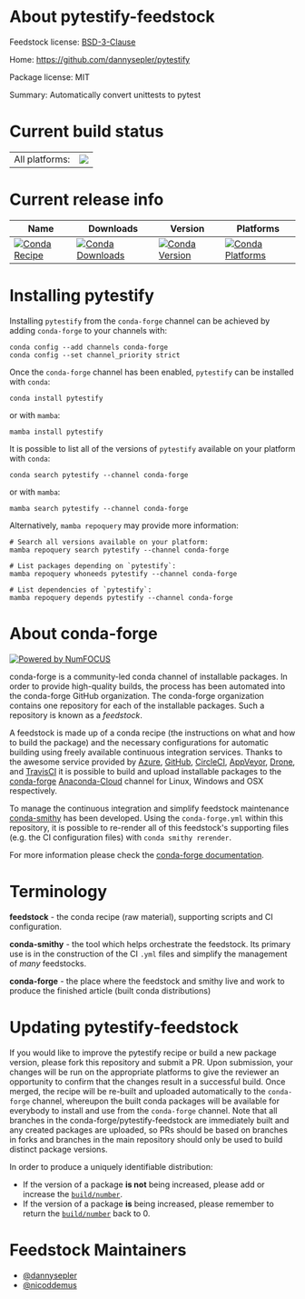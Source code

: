 About pytestify-feedstock
=========================

Feedstock license: [BSD-3-Clause](https://github.com/conda-forge/pytestify-feedstock/blob/main/LICENSE.txt)

Home: https://github.com/dannysepler/pytestify

Package license: MIT

Summary: Automatically convert unittests to pytest

Current build status
====================


<table><tr><td>All platforms:</td>
    <td>
      <a href="https://dev.azure.com/conda-forge/feedstock-builds/_build/latest?definitionId=14889&branchName=main">
        <img src="https://dev.azure.com/conda-forge/feedstock-builds/_apis/build/status/pytestify-feedstock?branchName=main">
      </a>
    </td>
  </tr>
</table>

Current release info
====================

| Name | Downloads | Version | Platforms |
| --- | --- | --- | --- |
| [![Conda Recipe](https://img.shields.io/badge/recipe-pytestify-green.svg)](https://anaconda.org/conda-forge/pytestify) | [![Conda Downloads](https://img.shields.io/conda/dn/conda-forge/pytestify.svg)](https://anaconda.org/conda-forge/pytestify) | [![Conda Version](https://img.shields.io/conda/vn/conda-forge/pytestify.svg)](https://anaconda.org/conda-forge/pytestify) | [![Conda Platforms](https://img.shields.io/conda/pn/conda-forge/pytestify.svg)](https://anaconda.org/conda-forge/pytestify) |

Installing pytestify
====================

Installing `pytestify` from the `conda-forge` channel can be achieved by adding `conda-forge` to your channels with:

```
conda config --add channels conda-forge
conda config --set channel_priority strict
```

Once the `conda-forge` channel has been enabled, `pytestify` can be installed with `conda`:

```
conda install pytestify
```

or with `mamba`:

```
mamba install pytestify
```

It is possible to list all of the versions of `pytestify` available on your platform with `conda`:

```
conda search pytestify --channel conda-forge
```

or with `mamba`:

```
mamba search pytestify --channel conda-forge
```

Alternatively, `mamba repoquery` may provide more information:

```
# Search all versions available on your platform:
mamba repoquery search pytestify --channel conda-forge

# List packages depending on `pytestify`:
mamba repoquery whoneeds pytestify --channel conda-forge

# List dependencies of `pytestify`:
mamba repoquery depends pytestify --channel conda-forge
```


About conda-forge
=================

[![Powered by
NumFOCUS](https://img.shields.io/badge/powered%20by-NumFOCUS-orange.svg?style=flat&colorA=E1523D&colorB=007D8A)](https://numfocus.org)

conda-forge is a community-led conda channel of installable packages.
In order to provide high-quality builds, the process has been automated into the
conda-forge GitHub organization. The conda-forge organization contains one repository
for each of the installable packages. Such a repository is known as a *feedstock*.

A feedstock is made up of a conda recipe (the instructions on what and how to build
the package) and the necessary configurations for automatic building using freely
available continuous integration services. Thanks to the awesome service provided by
[Azure](https://azure.microsoft.com/en-us/services/devops/), [GitHub](https://github.com/),
[CircleCI](https://circleci.com/), [AppVeyor](https://www.appveyor.com/),
[Drone](https://cloud.drone.io/welcome), and [TravisCI](https://travis-ci.com/)
it is possible to build and upload installable packages to the
[conda-forge](https://anaconda.org/conda-forge) [Anaconda-Cloud](https://anaconda.org/)
channel for Linux, Windows and OSX respectively.

To manage the continuous integration and simplify feedstock maintenance
[conda-smithy](https://github.com/conda-forge/conda-smithy) has been developed.
Using the ``conda-forge.yml`` within this repository, it is possible to re-render all of
this feedstock's supporting files (e.g. the CI configuration files) with ``conda smithy rerender``.

For more information please check the [conda-forge documentation](https://conda-forge.org/docs/).

Terminology
===========

**feedstock** - the conda recipe (raw material), supporting scripts and CI configuration.

**conda-smithy** - the tool which helps orchestrate the feedstock.
                   Its primary use is in the construction of the CI ``.yml`` files
                   and simplify the management of *many* feedstocks.

**conda-forge** - the place where the feedstock and smithy live and work to
                  produce the finished article (built conda distributions)


Updating pytestify-feedstock
============================

If you would like to improve the pytestify recipe or build a new
package version, please fork this repository and submit a PR. Upon submission,
your changes will be run on the appropriate platforms to give the reviewer an
opportunity to confirm that the changes result in a successful build. Once
merged, the recipe will be re-built and uploaded automatically to the
`conda-forge` channel, whereupon the built conda packages will be available for
everybody to install and use from the `conda-forge` channel.
Note that all branches in the conda-forge/pytestify-feedstock are
immediately built and any created packages are uploaded, so PRs should be based
on branches in forks and branches in the main repository should only be used to
build distinct package versions.

In order to produce a uniquely identifiable distribution:
 * If the version of a package **is not** being increased, please add or increase
   the [``build/number``](https://docs.conda.io/projects/conda-build/en/latest/resources/define-metadata.html#build-number-and-string).
 * If the version of a package **is** being increased, please remember to return
   the [``build/number``](https://docs.conda.io/projects/conda-build/en/latest/resources/define-metadata.html#build-number-and-string)
   back to 0.

Feedstock Maintainers
=====================

* [@dannysepler](https://github.com/dannysepler/)
* [@nicoddemus](https://github.com/nicoddemus/)

